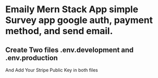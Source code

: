 # Emaily Mern Stack App simple Survey app google auth, payment method, and send email.

## Create Two files .env.development and .env.production

And Add Your Stripe Public Key in both files
